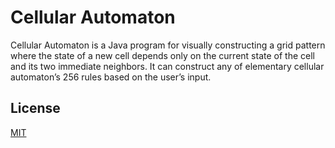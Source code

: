 # Cellular Automaton

Cellular Automaton is a Java program for visually constructing a grid pattern where the state of a new cell depends only on the current state of the cell and its two immediate neighbors. It can construct any of elementary cellular automaton’s 256 rules based on the user’s input.

## License
[MIT](https://choosealicense.com/licenses/mit/)
